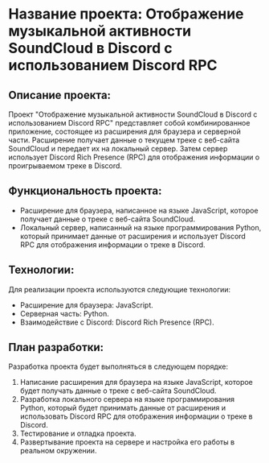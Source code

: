 # Название проекта: Отображение музыкальной активности SoundCloud в Discord с использованием Discord RPC

## Описание проекта:
Проект "Отображение музыкальной активности SoundCloud в Discord с использованием Discord RPC" представляет собой комбинированное приложение, состоящее из расширения для браузера и серверной части. Расширение получает данные о текущем треке с веб-сайта SoundCloud и передает их на локальный сервер. Затем сервер использует Discord Rich Presence (RPC) для отображения информации о проигрываемом треке в Discord.

## Функциональность проекта:
- Расширение для браузера, написанное на языке JavaScript, которое получает данные о треке с веб-сайта SoundCloud.
- Локальный сервер, написанный на языке программирования Python, который принимает данные от расширения и использует Discord RPC для отображения информации о треке в Discord.

## Технологии:
Для реализации проекта используются следующие технологии:
- Расширение для браузера: JavaScript.
- Серверная часть: Python.
- Взаимодействие с Discord: Discord Rich Presence (RPC).

## План разработки:
Разработка проекта будет выполняться в следующем порядке:
1. Написание расширения для браузера на языке JavaScript, которое будет получать данные о треке с веб-сайта SoundCloud.
2. Разработка локального сервера на языке программирования Python, который будет принимать данные от расширения и использовать Discord RPC для отображения информации о треке в Discord.
3. Тестирование и отладка проекта.
4. Развертывание проекта на сервере и настройка его работы в реальном окружении.
